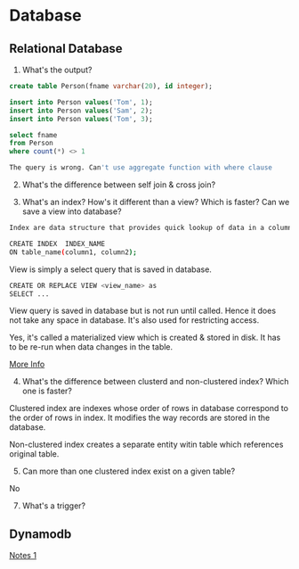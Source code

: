 # Database

## Relational Database

1. What's the output?

```sql
create table Person(fname varchar(20), id integer);

insert into Person values('Tom', 1);
insert into Person values('Sam', 2);
insert into Person values('Tom', 3);

select fname
from Person
where count(*) <> 1
```

```bash
The query is wrong. Can't use aggregate function with where clause
```

2. What's the difference between self join & cross join?

3. What's an index? How's it different than a view? Which is faster? Can we save a view into database?

```bash
Index are data structure that provides quick lookup of data in a column or columns of a table.

CREATE INDEX  INDEX_NAME
ON table_name(column1, column2);

```

View is simply a select query that is saved in database.

```bash
CREATE OR REPLACE VIEW <view_name> as
SELECT ...

```

View query is saved in database but is not run until called. Hence it does not take any space in database. It's also used for restricting access.

Yes, it's called a materialized view which is created & stored in disk. It has to be re-run when data changes in the table.

[More Info](https://drive.google.com/open?id=1Rjs3Z38rMKLUpzfOWuc_w2DUTdbCLVmY)


4. What's the difference between clusterd and non-clustered index? Which one is faster?

Clustered index are indexes whose order of rows in database correspond to the order of rows in index. It modifies the way records are stored in the database.

Non-clustered index creates a separate entity witin table which references original table.

5. Can more than one clustered index exist on a given table?

No

7. What's a trigger?

## Dynamodb

[Notes 1](https://drive.google.com/file/d/1rk6OVeUTE5c8Cw1OX4ruOsp9NzsKB9vW/view?usp=sharing)
